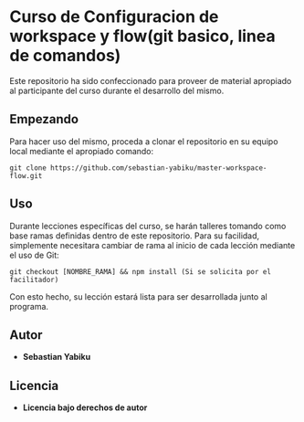 # Curso de Configuracion de workspace y flow(git basico, linea de comandos)

Este repositorio ha sido confeccionado para proveer de material apropiado al participante del curso durante el desarrollo del mismo.

## Empezando

Para hacer uso del mismo, proceda a clonar el repositorio en su equipo local mediante el apropiado comando:

```
git clone https://github.com/sebastian-yabiku/master-workspace-flow.git
```

## Uso

Durante lecciones específicas del curso, se harán talleres tomando como base ramas definidas dentro de este repositorio. Para su facilidad, simplemente necesitara cambiar de rama al inicio de cada lección mediante el uso de Git:

```
git checkout [NOMBRE_RAMA] && npm install (Si se solicita por el facilitador)
```

Con esto hecho, su lección estará lista para ser desarrollada junto al programa.

## Autor

* **Sebastian Yabiku**

## Licencia

* **Licencia bajo derechos de autor**
